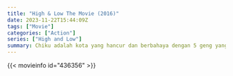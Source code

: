 ```yaml
---
title: "High & Low The Movie (2016)"
date: 2023-11-22T15:44:09Z
tags: ["Movie"]
categories: ["Action"]
series: ["High and Low"]
summary: Chiku adalah kota yang hancur dan berbahaya dengan 5 geng yang bertarung sengit. Mugen dan Amamiya Bersaudara bentrok, menyebabkan Mugen dibubarkan.
---
```


<mux-player stream-type="on-demand"
src="https://kp3d-my.sharepoint.com/personal/ryoo_kp3d_onmicrosoft_com/_layouts/15/download.aspx?share=Ef2Dg5bEqIFEnDFpou35XCkBlxyChCUIfQV9802681sUbQ" prefer-playback="mse" controls>

</mux-player>


{{< movieinfo id="436356" >}}

<script src="https://cdn.jsdelivr.net/npm/@mux/mux-player"></script>

 <script type="application/ld+json ">
{
"@context": "https://schema.org/",
"@type": "VideoObject",
"name": "High & Low The Movie (2016)",
"contentUrl": "https://stream.mux.com/UrTBYJR4o5neNMl65I8ND2XZWkRHKjS8lzWn6uUULsA.m3u8",
"thumbnailUrl": "https://www.themoviedb.org/t/p/original/2IJkJ0WNcO3dBbzQpbkQrkPFyOn.jpg?width=314&fit_mode=preserve&time=25",
"uploadDate": "2023-11-22T15:44:09Z",
}

</script>
